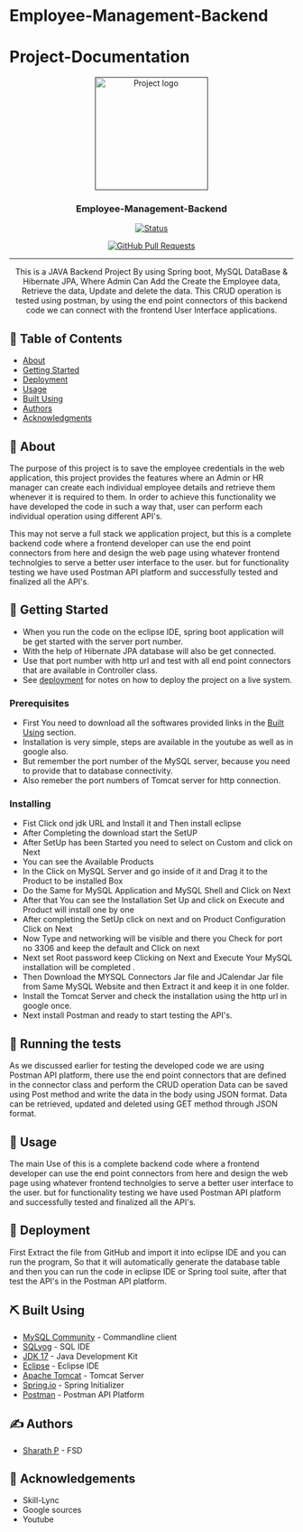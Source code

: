 # Employee-Management-Backend

# Project-Documentation

<p align="center">
  <a href="" rel="noopener">
 <img width=200px height=200px src="https://i.imgur.com/6wj0hh6.jpg" alt="Project logo"></a>
</p>

<h3 align="center">Employee-Management-Backend</h3>

<div align="center">
  
 [![Status](https://img.shields.io/badge/status-active-success.svg)]() 

  [![GitHub Pull Requests](https://img.shields.io/github/issues-pr/kylelobo/The-Documentation-Compendium.svg)]()

</div>

---

<p align="center">This is a JAVA Backend Project By using Spring boot, MySQL DataBase & Hibernate JPA, Where Admin Can Add the Create the Employee data, Retrieve the data, Update and delete the data. This CRUD operation is tested using postman, by using the end point connectors of this backend code we can connect with the frontend User Interface applications.
    <br> 
</p>

## 📝 Table of Contents
- [About](#about)
- [Getting Started](#getting_started)
- [Deployment](#deployment)
- [Usage](#usage)
- [Built Using](#built_using)
- [Authors](#authors)
- [Acknowledgments](#acknowledgement)

## 🧐 About <a name = "about"></a>
The purpose of this project is to save the employee credentials in the web application, this project provides the features where an Admin or HR manager can create each individual employee details and retrieve them whenever it is required to them.
In order to achieve this functionality we have developed the code in such a way that, user can perform each individual operation using different API's.

This may not serve a full stack we application project, but this is a complete backend code where a frontend developer can use the end point connectors from here and design the web page using whatever frontend technolgies to serve a better user interface to the user. but for functionality testing we have used Postman API platform and successfully tested and finalized all the API's.

## 🏁 Getting Started <a name = "getting_started"></a>
- When you run the code on the eclipse IDE, spring boot application will be get started with the server port number.
- With the help of Hibernate JPA database will also be get connected.
- Use that port number with http url and test with all end point connectors that are available in Controller class.
- See [deployment](#deployment) for notes on how to deploy the project on a live system.

### Prerequisites
- First You need to download all the softwares provided links in the [Built Using](#built_using) section.
- Installation is very simple, steps are available in the youtube as well as in google also.
- But remember the port number of the MySQL server, because you need to provide that to database connectivity.
- Also remeber the port numbers of Tomcat server for http connection.

### Installing

- Fist Click ond jdk URL and Install it and Then install eclipse
- After Completing the download start the SetUP 
- After SetUp has been Started you need to select on Custom and click on Next
- You can see the Available Products
- In the Click on MySQL Server and go inside of it and Drag it to the Product to be installed Box
- Do the Same for MySQL Application and MySQL Shell and Click on Next 
- After that You can see the Installation Set Up and click on Execute and Product will install one by one 
- After completing the SetUp click on next and on Product Configuration Click on Next 
- Now Type and networking will be visible and there you Check for port no 3306 and keep the default and Click on next 
- Next set Root password keep Clicking on Next and Execute Your MySQL installation will be completed .
- Then Download the MYSQL Connectors Jar file and JCalendar Jar file from Same MySQL Website   and then Extract it and keep it in one folder.
- Install the Tomcat Server and check the installation using the http url in google once.
- Next install Postman and ready to start testing the API's.


## 🔧 Running the tests <a name = "tests"></a>
As we discussed earlier for testing the developed code we are using Postman API platform, there use the end point connectors that are defined in the connector class and perform the CRUD operation 
Data can be saved using Post method and write the data in the body using JSON format.
Data can be retrieved, updated and deleted using GET method through JSON format.

## 🎈 Usage <a name="usage"></a>
The main Use of this is a complete backend code where a frontend developer can use the end point connectors from here and design the web page using whatever frontend technolgies to serve a better user interface to the user. but for functionality testing we have used Postman API platform and successfully tested and finalized all the API's.

## 🚀 Deployment <a name = "deployment"></a>
First Extract the file from GitHub and import it into eclipse IDE and you can run the program, So that it will automatically generate the database table and then you can run the code in eclipse IDE or Spring tool suite, after that test the API's in the Postman API platform.

## ⛏️ Built Using <a name = "built_using"></a>
- [MySQL Community](https://dev.mysql.com/downloads/installer/) - Commandline client
- [SQLyog](https://webyog.com/product/sqlyog/) - SQL IDE
- [JDK 17](https://www.oracle.com/in/java/technologies/downloads/#java17) - Java Development Kit
- [Eclipse](https://eclipseide.org/) - Eclipse IDE
- [Apache Tomcat](https://tomcat.apache.org/) - Tomcat Server
- [Spring.io](https://start.spring.io/) - Spring Initializer
- [Postman](https://www.postman.com/downloads/) - Postman API Platform

## ✍️ Authors <a name = "authors"></a>
- [Sharath P](https://github.com/SharathPremkumar) - FSD

## 🎉 Acknowledgements <a name = "acknowledgement"></a>
- Skill-Lync
- Google sources
- Youtube
